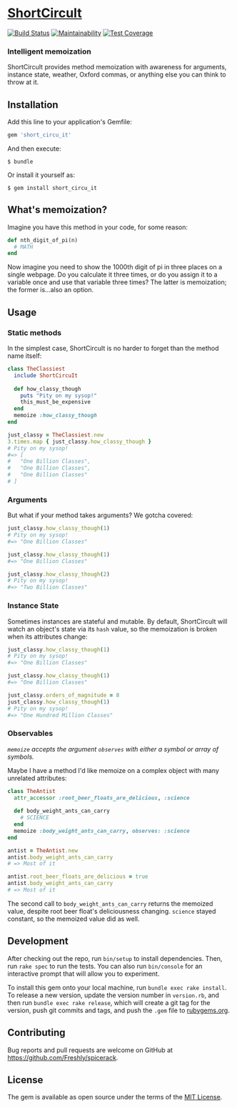 # [ShortCircuIt](https://www.youtube.com/watch?v=XtP88AGsslo)

[![Build Status](https://semaphoreci.com/api/v1/freshly/spicerack/branches/master/badge.svg)](https://semaphoreci.com/freshly/spicerack)
[![Maintainability](https://api.codeclimate.com/v1/badges/7e089c2617c530a85b17/maintainability)](https://codeclimate.com/github/Freshly/spicerack/maintainability)
[![Test Coverage](https://api.codeclimate.com/v1/badges/7e089c2617c530a85b17/test_coverage)](https://codeclimate.com/github/Freshly/spicerack/test_coverage)

### Intelligent memoization

ShortCircuIt provides method memoization with awareness for arguments, instance state, weather, Oxford commas, or anything else you can think to throw at it.

## Installation

Add this line to your application's Gemfile:

```ruby
gem 'short_circu_it'
```

And then execute:

    $ bundle

Or install it yourself as:

    $ gem install short_circu_it

## What's memoization?

Imagine you have this method in your code, for some reason:
```ruby
def nth_digit_of_pi(n)
  # MATH
end
```

Now imagine you need to show the 1000th digit of pi in three places on a single webpage. Do you calculate it three times, or do you assign it to a variable once and use that variable three times? The latter is memoization; the former is...also an option.

## Usage

### Static methods
In the simplest case, ShortCircuIt is no harder to forget than the method name itself:

```ruby
class TheClassiest
  include ShortCircuIt
  
  def how_classy_though
    puts "Pity on my sysop!"
    this_must_be_expensive
  end
  memoize :how_classy_though
end

just_classy = TheClassiest.new
3.times.map { just_classy.how_classy_though }
# Pity on my sysop!
#=> [
#   "One Billion Classes",
#   "One Billion Classes",
#   "One Billion Classes"
# ]
```

### Arguments

But what if your method takes arguments? We gotcha covered:

```ruby
just_classy.how_classy_though(1)
# Pity on my sysop!
#=> "One Billion Classes"

just_classy.how_classy_though(1)
#=> "One Billion Classes"

just_classy.how_classy_though(2)
# Pity on my sysop!
#=> "Two Billion Classes"
```

### Instance State
Sometimes instances are stateful and mutable. By default, ShortCircuIt will watch an object's state via its `hash` value, so the memoization is broken when its attributes change:
```ruby
just_classy.how_classy_though(1)
# Pity on my sysop!
#=> "One Billion Classes"

just_classy.how_classy_though(1)
#=> "One Billion Classes"

just_classy.orders_of_magnitude = 8
just_classy.how_classy_though(1)
# Pity on my sysop!
#=> "One Hundred Million Classes"
```

### Observables

_`memoize` accepts the argument `observes` with either a symbol or array of symbols._

Maybe I have a method I'd like memoize on a complex object with many unrelated attributes:
```ruby
class TheAntist
  attr_accessor :root_beer_floats_are_delicious, :science
  
  def body_weight_ants_can_carry
    # SCIENCE
  end
  memoize :body_weight_ants_can_carry, observes: :science
end

antist = TheAntist.new
antist.body_weight_ants_can_carry
# => Most of it

antist.root_beer_floats_are_delicious = true
antist.body_weight_ants_can_carry
# => Most of it
```

The second call to `body_weight_ants_can_carry` returns the memoized value, despite root beer float's deliciousness changing. `science` stayed constant, so the memoized value did as well.

## Development

After checking out the repo, run `bin/setup` to install dependencies. Then, run `rake spec` to run the tests. You can also run `bin/console` for an interactive prompt that will allow you to experiment.

To install this gem onto your local machine, run `bundle exec rake install`. To release a new version, update the version number in `version.rb`, and then run `bundle exec rake release`, which will create a git tag for the version, push git commits and tags, and push the `.gem` file to [rubygems.org](https://rubygems.org).

## Contributing

Bug reports and pull requests are welcome on GitHub at https://github.com/Freshly/spicerack.

## License

The gem is available as open source under the terms of the [MIT License](https://opensource.org/licenses/MIT).
